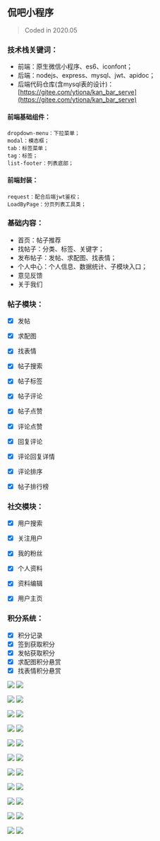 ## 侃吧小程序
> Coded in 2020.05

### 技术栈关键词：
* 前端：原生微信小程序、es6、iconfont；
* 后端：nodejs、express、mysql、jwt、apidoc；
* 后端代码仓库(含mysql表的设计)：[https://gitee.com/ytiona/kan_bar_serve](https://gitee.com/ytiona/kan_bar_serve)

#### 前端基础组件：
    dropdown-menu：下拉菜单；
    modal：模态框；
    tab：标签菜单；
    tag：标签；
    list-footer：列表底部；

#### 前端封装：
    request：配合后端jwt鉴权；
    LoadByPage：分页列表工具类；


### 基础内容：
* 首页：帖子推荐
* 找帖子：分类、标签、关键字；
* 发布帖子：发帖、求配图、找表情；
* 个人中心：个人信息、数据统计、子模块入口；
* 意见反馈
* 关于我们


### 帖子模块：
- [x] 发帖
- [x] 求配图
- [x] 找表情
- [x] 帖子搜索
- [x] 帖子标签
- [x] 帖子评论
- [x] 帖子点赞
- [x] 评论点赞
- [x] 回复评论
- [x] 评论回复详情
- [x] 评论排序
- [x] 帖子排行榜


### 社交模块：
- [x] 用户搜索
- [x] 关注用户
- [x] 我的粉丝
- [x] 个人资料
- [x] 资料编辑
- [x] 用户主页


### 积分系统：
- [x] 积分记录
- [x] 签到获取积分
- [x] 发帖获取积分
- [x] 求配图积分悬赏
- [x] 找表情积分悬赏

![](doc-img/device-screenshot1.jpg)
![](doc-img/device-screenshot2.jpg)

![](doc-img/device-screenshot3.jpg)
![](doc-img/device-screenshot4.jpg)

![](doc-img/device-screenshot5.jpg)
![](doc-img/device-screenshot6.jpg)

![](doc-img/device-screenshot7.jpg)
![](doc-img/device-screenshot8.jpg)

![](doc-img/device-screenshot9.jpg)
![](doc-img/device-screenshot10.jpg)

![](doc-img/device-screenshot11.jpg)
![](doc-img/device-screenshot12.jpg)

![](doc-img/device-screenshot13.jpg)
![](doc-img/device-screenshot14.jpg)

![](doc-img/device-screenshot15.jpg)
![](doc-img/device-screenshot16.jpg)

![](doc-img/device-screenshot17.jpg)
![](doc-img/device-screenshot18.jpg)

![](doc-img/device-screenshot19.jpg)
![](doc-img/device-screenshot20.jpg)

![](doc-img/device-screenshot21.jpg)
![](doc-img/device-screenshot22.jpg)
